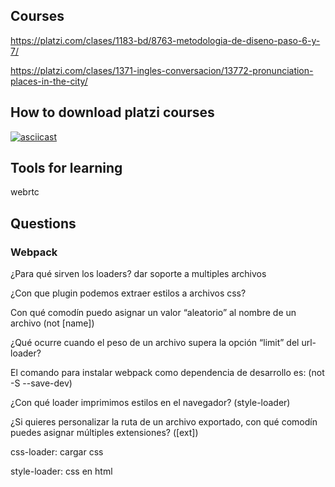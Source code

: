 ## Courses

https://platzi.com/clases/1183-bd/8763-metodologia-de-diseno-paso-6-y-7/

https://platzi.com/clases/1371-ingles-conversacion/13772-pronunciation-places-in-the-city/

## How to download platzi courses

[![asciicast](https://cdn-b-east.streamable.com/image/el3xb_first.jpg?token=f7VbJ1WUmUaIpBCXWNXEEQ&expires=1550444421)](https://cdn-b-east.streamable.com/video/mp4/el3xb.mp4?token=VIMgDATVRryNxVF05g4HIg&expires=1550444324)

## Tools for learning

webrtc

## Questions

### Webpack

¿Para qué sirven los loaders? dar soporte a multiples archivos

¿Con que plugin podemos extraer estilos a archivos css?

Con qué comodín puedo asignar un valor “aleatorio” al nombre de un archivo (not [name])

¿Qué ocurre cuando el peso de un archivo supera la opción “limit” del url-loader?

El comando para instalar webpack como dependencia de desarrollo es: (not -S --save-dev)

¿Con qué loader imprimimos estilos en el navegador? (style-loader)

¿Si quieres personalizar la ruta de un archivo exportado, con qué comodín puedes asignar múltiples extensiones? ([ext])

css-loader: cargar css

style-loader: css en html
